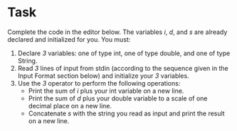 ﻿# Task
Complete the code in the editor below. The variables *i*, *d*, and *s* are already declared and initialized for you. You must:

1. Declare *3* variables: one of type int, one of type double, and one of type String.
1. Read *3* lines of input from stdin (according to the sequence given in the Input Format section below) and initialize your *3* variables.
1. Use the *3* operator to perform the following operations:
	* Print the sum of *i* plus your int variable on a new line.
	* Print the sum of *d* plus your double variable to a scale of one decimal place on a new line.
	* Concatenate *s* with the string you read as input and print the result on a new line.